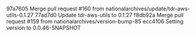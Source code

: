 97a7605 Merge pull request #160 from nationalarchives/update/tdr-aws-utils-0.1.27
77ad7d0 Update tdr-aws-utils to 0.1.27
f8db92a Merge pull request #159 from nationalarchives/version-bump-85
ecc4106 Setting version to 0.0.46-SNAPSHOT
